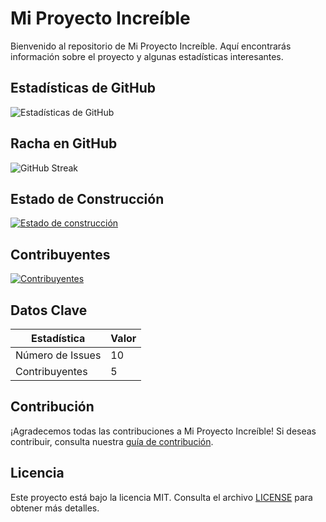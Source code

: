 # Mi Proyecto Increíble

Bienvenido al repositorio de Mi Proyecto Increíble. Aquí encontrarás información sobre el proyecto y algunas estadísticas interesantes.

## Estadísticas de GitHub

![Estadísticas de GitHub](https://github-readme-stats.vercel.app/api?username=NOMBRE_USUARIO&show_icons=true&count_private=true&hide=prs&theme=radical)

## Racha en GitHub

![GitHub Streak](https://github-readme-streak-stats.herokuapp.com/?user=NOMBRE_USUARIO&theme=radical)

## Estado de Construcción

[![Estado de construcción](https://img.shields.io/travis/NOMBRE_USUARIO/NOMBRE_REPOSITORIO)](https://travis-ci.org/NOMBRE_USUARIO/NOMBRE_REPOSITORIO)

## Contribuyentes

[![Contribuyentes](https://img.shields.io/github/contributors/NOMBRE_USUARIO/NOMBRE_REPOSITORIO)](https://github.com/NOMBRE_USUARIO/NOMBRE_REPOSITORIO/graphs/contributors)

## Datos Clave

| Estadística         | Valor     |
|---------------------|-----------|
| Número de Issues    | 10        |
| Contribuyentes      | 5         |

## Contribución

¡Agradecemos todas las contribuciones a Mi Proyecto Increíble! Si deseas contribuir, consulta nuestra [guía de contribución](link_a_tu_guia_de_contribucion).

## Licencia

Este proyecto está bajo la licencia MIT. Consulta el archivo [LICENSE](LICENSE) para obtener más detalles.
